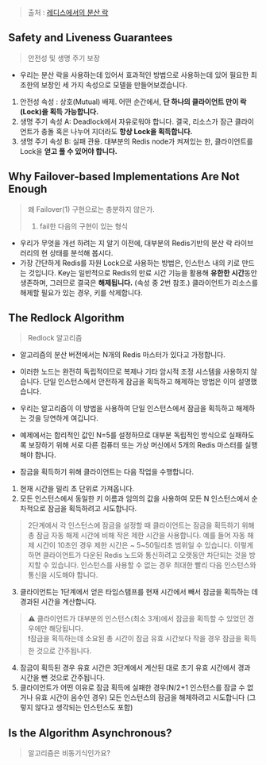 > 출처 : [레디스에서의 분산 락](https://redis.io/docs/manual/patterns/distributed-locks/)

## Safety and Liveness Guarantees
> 안전성 및 생명 주기 보장
- 우리는 분산 락을 사용하는데 있어서 효과적인 방법으로 사용하는데 있어 필요한 최조한의 보장인 세 가지 속성으로 모델을 만들어보겠습니다.
1. 안전성 속성 : 상호(Mutual) 배제. 어떤 순간에서, **단 하나의 클라이언트 만이 락(Lock)을 획득 가능합니다.**
2. 생명 주기 속성 A: Deadlock에서 자유로워야 합니다. 결국, 리소스가 잠근 클라이언트가 충돌 혹은 나누어 지더라도  **항상 Lock을 획득합니다.**
3. 생명 주기 속성 B: 실패 관용.  대부분의 Redis node가 켜져있는 한, 클라이언트를 Lock을 **얻고 풀 수 있어야 합니다.**

## Why Failover-based Implementations Are Not Enough
> 왜 Failover(1) 구현으로는 충분하지 않은가.
> 1) fail한 다음의 구현이 있는 형식

- 우리가 무엇을 개선 하려는 지 알기 이전에, 대부분의 Redis기반의 분산 락 라이브러리의 현 상태를 분석해 봅시다.
- 가장 간단하게 Redis를 자원 Lock으로 사용하는 방법은, 인스턴스 내의 키로 만드는 것입니다. Key는 일반적으로 Redis의 만료 시간 기능을 활용해 **유한한 시간**동안 생존하며, 그러므로 결국은 **해제됩니다.** (속성 중 2번 참조.) 클라이언트가 리소스를 해제할 필요가 있는 경우, 키를 삭제합니다.


## The Redlock Algorithm
> Redlock 알고리즘
> 

- 알고리즘의 분산 버전에서는 N개의 Redis 마스터가 있다고 가정합니다. 
- 이러한 노드는 완전히 독립적이므로 복제나 기타 암시적 조정 시스템을 사용하지 않습니다. 단일 인스턴스에서 안전하게 잠금을 획득하고 해제하는 방법은 이미 설명했습니다. 
- 우리는 알고리즘이 이 방법을 사용하여 단일 인스턴스에서 잠금을 획득하고 해제하는 것을 당연하게 여깁니다. 
- 예제에서는 합리적인 값인 N=5를 설정하므로 대부분 독립적인 방식으로 실패하도록 보장하기 위해 서로 다른 컴퓨터 또는 가상 머신에서 5개의 Redis 마스터를 실행해야 합니다.

- 잠금을 획득하기 위해 클라이언트는 다음 작업을 수행합니다.

1. 현재 시간을 밀리 초 단위로 가져옵니다.
2. 모든 인스턴스에서 동일한 키 이름과 임의의 값을 사용하여 모든 N 인스턴스에서 순차적으로 잠금을 획득하려고 시도합니다.
> 2단계에서 각 인스턴스에 잠금을 설정할 때 클라이언트는 잠금을 획득하기 위해 총 잠금 자동 해제 시간에 비해 작은 제한 시간을 사용합니다. 
> 예를 들어 자동 해제 시간이 10초인 경우 제한 시간은 ~ 5~50밀리초 범위일 수 있습니다. 
> 이렇게 하면 클라이언트가 다운된 Redis 노드와 통신하려고 오랫동안 차단되는 것을 방지할 수 있습니다.
> 인스턴스를 사용할 수 없는 경우 최대한 빨리 다음 인스턴스와 통신을 시도해야 합니다.
3. 클라이언트는 1단계에서 얻은 타임스탬프를 현재 시간에서 빼서 잠금을 획득하는 데 경과된 시간을 계산합니다. 
> ⚠️ 클라이언트가 대부분의 인스턴스(최소 3개)에서 잠금을 획득할 수 있었던 경우에만 해당됩니다.  
> ❗잠금을 획득하는데 소요된 총 시간이 잠금 유효 시간보다 작을 경우 잠금을 획득한 것으로 간주됩니다.
4. 잠금이 획득된 경우 유효 시간은 3단계에서 계산된 대로 초기 유효 시간에서 경과 시간을 뺀 것으로 간주됩니다.
5. 클라이언트가 어떤 이유로 잠금 획득에 실패한 경우(N/2+1 인스턴스를 잠글 수 없거나 유효 시간이 음수인 경우) 모든 인스턴스의 잠금을 해제하려고 시도합니다 (그렇지 않다고 생각되는 인스턴스도 포함)

## Is the Algorithm Asynchronous?
> 알고리즘은 비동기식인가요?
